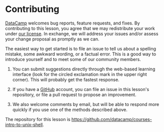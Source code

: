 ---
---
# Contributing

[DataCamp](http://datacamp.com) welcomes bug reports, feature requests, and fixes. By contributing to this lesson, you agree that we may redistribute your work under [our license](LICENSE.md). In exchange, we will address your issues and/or assess your change proposal as promptly as we can.

The easiest way to get started is to file an issue to tell us about a spelling mistake, some awkward wording, or a factual error. This is a good way to introduce yourself and to meet some of our community members.

1.  You can submit suggestions directly through the web-based learning interface (look for the circled exclamation mark in the upper right corner).  This will probably get the fastest response.

2.  If you have a [GitHub](http://github.com) account, you can file an issue in this lesson's repository, or file a pull request to propose an improvement.

3.  We also welcome comments by email, but will be able to respond more quickly if you use one of the methods described above.

The repository for this lesson is <https://github.com/datacamp/courses-intro-to-unix-shell>.
